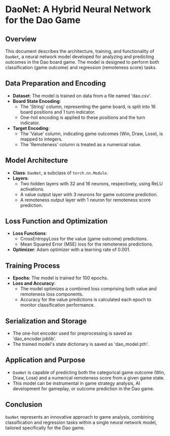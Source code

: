 # DaoNet: A Hybrid Neural Network for the Dao Game

## Overview
This document describes the architecture, training, and functionality of `DaoNet`, a neural network model developed for analyzing and predicting outcomes in the Dao board game. The model is designed to perform both classification (game outcome) and regression (remoteness score) tasks.

## Data Preparation and Encoding
- **Dataset**: The model is trained on data from a file named 'dao.csv'.
- **Board State Encoding**:
  - The 'String' column, representing the game board, is split into 16 board positions and 1 turn indicator.
  - One-hot encoding is applied to these positions and the turn indicator.
- **Target Encoding**:
  - The 'Value' column, indicating game outcomes (Win, Draw, Lose), is mapped to integers.
  - The 'Remoteness' column is treated as a numerical value.

## Model Architecture
- **Class**: `DaoNet`, a subclass of `torch.nn.Module`.
- **Layers**:
  - Two hidden layers with 32 and 16 neurons, respectively, using ReLU activations.
  - A value output layer with 3 neurons for game outcome prediction.
  - A remoteness output layer with 1 neuron for remoteness score prediction.

## Loss Function and Optimization
- **Loss Functions**:
  - CrossEntropyLoss for the value (game outcome) predictions.
  - Mean Squared Error (MSE) loss for the remoteness predictions.
- **Optimizer**: Adam optimizer with a learning rate of 0.001.

## Training Process
- **Epochs**: The model is trained for 100 epochs.
- **Loss and Accuracy**:
  - The model optimizes a combined loss comprising both value and remoteness loss components.
  - Accuracy for the value predictions is calculated each epoch to monitor classification performance.

## Serialization and Storage
- The one-hot encoder used for preprocessing is saved as 'dao_encoder.joblib'.
- The trained model's state dictionary is saved as 'dao_model.pth'.

## Application and Purpose
- `DaoNet` is capable of predicting both the categorical game outcome (Win, Draw, Lose) and a numerical remoteness score from a given game state.
- This model can be instrumental in game strategy analysis, AI development for gameplay, or outcome prediction in the Dao game.

## Conclusion
`DaoNet` represents an innovative approach to game analysis, combining classification and regression tasks within a single neural network model, tailored specifically for the Dao game.
